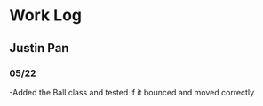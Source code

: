 # Work Log

## Justin Pan

### 05/22

-Added the Ball class and tested if it bounced and moved correctly

